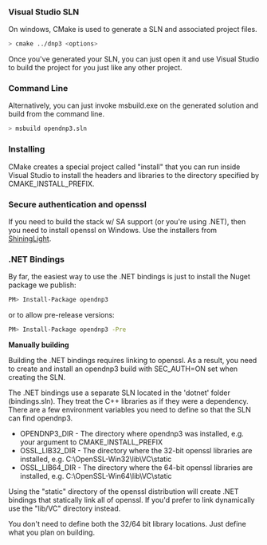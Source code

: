 ### Visual Studio SLN

On windows, CMake is used to generate a SLN and associated project files.

```sh
> cmake ../dnp3 <options>
```

Once you've generated your SLN, you can just open it and use Visual Studio to build the project for you just like any other project.

### Command Line

Alternatively, you can just invoke msbuild.exe on the generated solution and build from the command line.

```sh
> msbuild opendnp3.sln
```

### Installing

CMake creates a special project called "install" that you can run inside Visual Studio to install the headers and libraries to 
the directory specified by CMAKE_INSTALL_PREFIX.

### Secure authentication and openssl

If you need to build the stack w/ SA support (or you're using .NET), then you need to install openssl on Windows.  Use the installers
from [ShiningLight](https://slproweb.com/products/Win32OpenSSL.html).

### .NET Bindings

By far, the easiest way to use the .NET bindings is just to install the Nuget package we publish:

```sh
PM> Install-Package opendnp3
```

or to allow pre-release versions:

```sh
PM> Install-Package opendnp3 -Pre
```

**Manually building**

Building the .NET bindings requires linking to openssl. As a result, you need to create and install an opendnp3 build 
with SEC_AUTH=ON set when creating the SLN.

The .NET bindings use a separate SLN located in the 'dotnet' folder (bindings.sln). They treat the C++ libraries as if they were a dependency. There are a few environment variables you need to define so that the SLN can find opendnp3.

* OPENDNP3_DIR - The directory where opendnp3 was installed, e.g. your argument to CMAKE_INSTALL_PREFIX
* OSSL_LIB32_DIR - The directory where the 32-bit openssl libraries are installed, e.g. C:\OpenSSL-Win32\lib\VC\static
* OSSL_LIB64_DIR - The directory where the 64-bit openssl libraries are installed, e.g. C:\OpenSSL-Win64\lib\VC\static

Using the "static" directory of the openssl distribution will create .NET bindings that statically link all of openssl. If you'd prefer to link dynamically use
the "lib/VC" directory instead.

You don't need to define both the 32/64 bit library locations. Just define what you plan on building.

